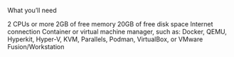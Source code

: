 What you’ll need 

2 CPUs or more
 2GB of free memory
 20GB of free disk space
 Internet connection
 Container or virtual machine manager, such as: Docker, QEMU, Hyperkit, Hyper-V, KVM, Parallels,   Podman, VirtualBox, or VMware Fusion/Workstation
